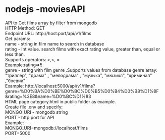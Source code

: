 # nodejs  -moviesAPI
API to Get films array by filter from  mongodb \
HTTP Method: GET \
Endpoint URL: http://host:port/api/v1/films \
Get params: \
name - string in film name to search in database \
rating -  Int value. search films with exact rating value, greater than, equal or  less than.  \
 Supports operators: >,<, = \
 Example:rating=>5 \
genre - string with film genre .Supports values from  database genre array: "триллер", "драма" , "мелодрама" , "музыка", "мюзикл", "криминал" ,"боевик" \
Example: 
http://localhost:5000/api/v1/films?genre=%D0%BA%D0%BE%D0%BC%D0%B5%D0%B4%D0%B8%D1%8F&rating=%3E8&name=%D0%BC%D1%83  \
HTML page category.html in public folder as example. <br /> 
Create file .env and specify: \
MONGO_URI - mongodb string \
PORT - http port for API <br /> 
Example: <br />
MONGO_URI=mongodb://localhost/films <br />
PORT=5000
